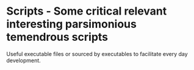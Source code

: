 # Scripts - Some critical relevant interesting parsimonious temendrous scripts

Useful executable files or sourced by executables to facilitate every day development.
